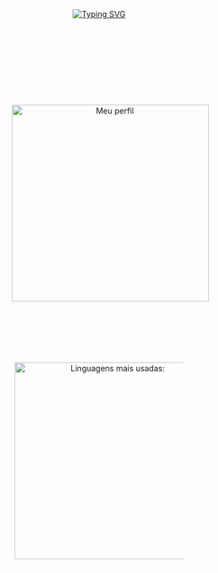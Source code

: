 <div align="center">
  <a href="https://git.io/typing-svg">
    <img src="https://readme-typing-svg.demolab.com?font=Fira+Code&size=23&pause=900&color=DEFF1C&width=700&height=40&lines=Hey/+I'm+Gabriela.+I'm+into+computer+stuff." alt="Typing SVG" />
  </a>
  
  <br> <br> <br> <br> <br> <br> <br>

  <div style="margin-bottom: 20px;"></div>
  <div style="width: 100%; max-width: 1000px; margin: 0 20px; text-align;">
    <img src="https://github.com/user-attachments/assets/950bcf92-a432-4b1d-8156-021697d588af" alt="Meu perfil" width="350px" />
  </div>
</div>

<br> <br> <br> <br>

<div style="padding: 10px; border-radius: 10px; display: flex; justify-content: center; width: 100%; max-width: 300px; margin: 0 auto; text-align: center; border: 2px solid white !important;">
  <img src="https://github-readme-stats.vercel.app/api/top-langs/?username=Gabipsn11&layout=compact&bg_color=000000&text_color=E1FF00&title_color=E1FF00&border_color=000000" alt="Linguagens mais usadas:" width="350px" style="border: none; margin: 0 auto;" />
</div>
